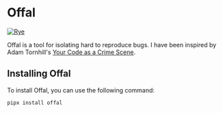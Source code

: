 # Offal
[![Rye](https://img.shields.io/endpoint?url=https://raw.githubusercontent.com/astral-sh/rye/main/artwork/badge.json)](https://rye.astral.sh)

Offal is a tool for isolating hard to reproduce bugs. I have been inspired by Adam Tornhill's [Your Code as a Crime Scene](https://pragprog.com/titles/atcrime2/your-code-as-a-crime-scene-second-edition/).

## Installing Offal

To install Offal, you can use the following command:

```bash
pipx install offal
```